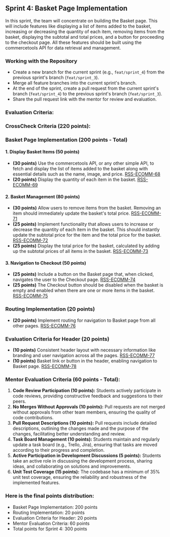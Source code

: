 ## Sprint 4: Basket Page Implementation

In this sprint, the team will concentrate on building the Basket page. This will include features like displaying a list of items added to the basket, increasing or decreasing the quantity of each item, removing items from the basket, displaying the subtotal and total prices, and a button for proceeding to the checkout page. All these features should be built using the commercetools API for data retrieval and management. 

### Working with the Repository

- Create a new branch for the current sprint (e.g., `feat/sprint_4`) from the previous sprint's branch (`feat/sprint_3`).
- Merge all feature branches into the current sprint's branch.
- At the end of the sprint, create a pull request from the current sprint's branch (`feat/sprint_4`) to the previous sprint's branch (`feat/sprint_3`).
- Share the pull request link with the mentor for review and evaluation.

### Evaluation Criteria:

### CrossCheck Criteria (220 points):

### Basket Page Implementation (200 points - Total)

#### 1. Display Basket Items (50 points)

- **(30 points)** Use the commercetools API, or any other simple API, to fetch and display the list of items added to the basket along with essential details such as the name, image, and price. [RSS-ECOMM-68](./Sprint4/RSS-ECOMM-68.md)
- **(20 points)** Display the quantity of each item in the basket. [RSS-ECOMM-69](./Sprint4/RSS-ECOMM-69.md)

#### 2. Basket Management (80 points)

- **(30 points)** Allow users to remove items from the basket. Removing an item should immediately update the basket's total price. [RSS-ECOMM-71](./Sprint4/RSS-ECOMM-71.md)
- **(25 points)** Implement functionality that allows users to increase or decrease the quantity of each item in the basket. This should instantly update the subtotal price for the item and the total price for the basket. [RSS-ECOMM-72](./Sprint4/RSS-ECOMM-72.md)
- **(25 points)** Display the total price for the basket, calculated by adding up the subtotal prices of all items in the basket. [RSS-ECOMM-73](./Sprint4/RSS-ECOMM-73.md)

#### 3. Navigation to Checkout (50 points)

- **(25 points)** Include a button on the Basket page that, when clicked, navigates the user to the Checkout page. [RSS-ECOMM-74](./Sprint4/RSS-ECOMM-74.md)
- **(25 points)** The Checkout button should be disabled when the basket is empty and enabled when there are one or more items in the basket. [RSS-ECOMM-75](./Sprint4/RSS-ECOMM-75.md)

### Routing Implementation (20 points)

- **(20 points)** Implement routing for navigation to Basket page from all other pages. [RSS-ECOMM-76](./Sprint4/RSS-ECOMM-76.md)

### Evaluation Criteria for Header (20 points)

- **(10 points)** Consistent header layout with necessary information like branding and user navigation across all the pages. [RSS-ECOMM-77](./Sprint4/RSS-ECOMM-77.md)
- **(10 points)** Basket link or button in the header, enabling navigation to Basket page. [RSS-ECOMM-78](./Sprint4/RSS-ECOMM-78.md)

### Mentor Evaluation Criteria (60 points - Total):

1. **Code Review Participation (10 points):** Students actively participate in code reviews, providing constructive feedback and suggestions to their peers.
2. **No Merges Without Approvals (10 points):** Pull requests are not merged without approvals from other team members, ensuring the quality of code contributions.
3. **Pull Request Descriptions (10 points):** Pull requests include detailed descriptions, outlining the changes made and the purpose of the changes, facilitating better understanding and review.
4. **Task Board Management (10 points):** Students maintain and regularly update a task board (e.g., Trello, Jira), ensuring that tasks are moved according to their progress and completion.
5. **Active Participation in Development Discussions (5 points):** Students take an active role in discussing the development process, sharing ideas, and collaborating on solutions and improvements.
6. **Unit Test Coverage (15 points):** The codebase has a minimum of 35% unit test coverage, ensuring the reliability and robustness of the implemented features.

### Here is the final points distribution:

- Basket Page Implementation: 200 points
- Routing Implementation: 20 points
- Evaluation Criteria for Header: 20 points
- Mentor Evaluation Criteria: 60 points
- Total points for Sprint 4: 300 points
